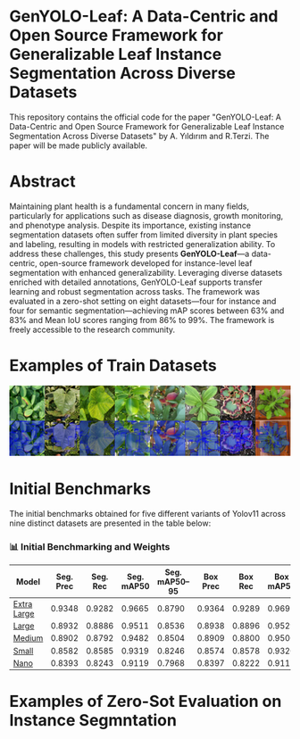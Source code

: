 # GenYOLO-Leaf: A Data-Centric and Open Source Framework for Generalizable Leaf Instance Segmentation Across Diverse Datasets
This repository contains the official code for the paper "GenYOLO-Leaf: A Data-Centric and Open Source Framework for Generalizable Leaf Instance Segmentation Across Diverse Datasets" by A. Yıldırım and R.Terzi. The paper will be made publicly available.
# Abstract
Maintaining plant health is a fundamental concern in many fields, particularly for applications such as disease diagnosis, growth monitoring, and phenotype analysis. Despite its importance, existing instance segmentation datasets often suffer from limited diversity in plant species and labeling, resulting in models with restricted generalization ability. To address these challenges, this study presents **GenYOLO-Leaf**—a data-centric, open-source framework developed for instance-level leaf segmentation with enhanced generalizability. Leveraging diverse datasets enriched with detailed annotations, GenYOLO-Leaf supports transfer learning and robust segmentation across tasks. The framework was evaluated in a zero-shot setting on eight datasets—four for instance and four for semantic segmentation—achieving mAP scores between 63% and 83% and Mean IoU scores ranging from 86% to 99%. The framework is freely accessible to the research community.

# Examples of Train Datasets
![Train Images and labels](train_sets.jpg)
# Initial Benchmarks
The initial benchmarks obtained for five different variants of Yolov11 across nine distinct datasets are presented in the table below:
### 📊 Initial Benchmarking and Weights

| **Model**     | **Seg. Prec** | **Seg. Rec** | **Seg. mAP50** | **Seg. mAP50–95** | **Box Prec** | **Box Rec** | **Box mAP50** | **Box mAP50–95** |
|---------------|---------------|--------------|----------------|-------------------|--------------|-------------|----------------|-------------------|
| [Extra Large](https://github.com/aaslihanyildirim/GenYOLO-Leaf/releases/download/shared_best_models/best_x.pt)   | 0.9348        | 0.9282       | 0.9665         | 0.8790            | 0.9364       | 0.9289      | 0.9692         | 0.9141            |
| [Large](https://github.com/aaslihanyildirim/GenYOLO-Leaf/releases/download/shared_best_models/best_l.pt)         | 0.8932        | 0.8886       | 0.9511         | 0.8536            | 0.8938       | 0.8896      | 0.9529         | 0.8861            |
| [Medium](https://github.com/aaslihanyildirim/GenYOLO-Leaf/releases/download/shared_best_models/best_m.pt)        | 0.8902        | 0.8792       | 0.9482         | 0.8504            | 0.8909       | 0.8800      | 0.9500         | 0.8810            |
| [Small](https://github.com/aaslihanyildirim/GenYOLO-Leaf/releases/download/shared_best_models/best_s.pt)         | 0.8582        | 0.8585       | 0.9319         | 0.8246            | 0.8574       | 0.8578      | 0.9320         | 0.8522            |
| [Nano](https://github.com/aaslihanyildirim/GenYOLO-Leaf/releases/download/shared_best_models/best_n.pt)          | 0.8393        | 0.8243       | 0.9119         | 0.7968            | 0.8397       | 0.8222      | 0.9117         | 0.8218            |
# Examples of Zero-Sot Evaluation on Instance Segmntation

